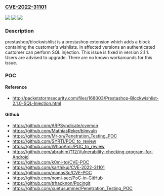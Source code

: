 ### [CVE-2022-31101](https://cve.mitre.org/cgi-bin/cvename.cgi?name=CVE-2022-31101)
![](https://img.shields.io/static/v1?label=Product&message=blockwishlist&color=blue)
![](https://img.shields.io/static/v1?label=Version&message=n%2Fa&color=blue)
![](https://img.shields.io/static/v1?label=Vulnerability&message=CWE-89%3A%20Improper%20Neutralization%20of%20Special%20Elements%20used%20in%20an%20SQL%20Command%20('SQL%20Injection')&color=brighgreen)

### Description

prestashop/blockwishlist is a prestashop extension which adds a block containing the customer's wishlists. In affected versions an authenticated customer can perform SQL injection. This issue is fixed in version 2.1.1. Users are advised to upgrade. There are no known workarounds for this issue.

### POC

#### Reference
- http://packetstormsecurity.com/files/168003/Prestashop-Blockwishlist-2.1.0-SQL-Injection.html

#### Github
- https://github.com/ARPSyndicate/cvemon
- https://github.com/MathiasReker/blmvuln
- https://github.com/Mr-xn/Penetration_Testing_POC
- https://github.com/SYRTI/POC_to_review
- https://github.com/WhooAmii/POC_to_review
- https://github.com/abrahim7112/Vulnerability-checking-program-for-Android
- https://github.com/k0mi-tg/CVE-POC
- https://github.com/karthikuj/CVE-2022-31101
- https://github.com/manas3c/CVE-POC
- https://github.com/nomi-sec/PoC-in-GitHub
- https://github.com/trhacknon/Pocingit
- https://github.com/xuetusummer/Penetration_Testing_POC

